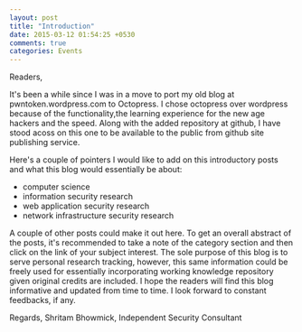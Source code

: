 ```yaml
---
layout: post
title: "Introduction"
date: 2015-03-12 01:54:25 +0530
comments: true
categories: Events
---
```


Readers,

It's been a while since I was in a move to port my old blog at pwntoken.wordpress.com to Octopress. I chose octopress over wordpress because of the functionality,the learning experience for the new age hackers and the speed. Along with the added repository at github, I have stood acoss on this one to be available to the public from github site publishing service. 
	
Here's a couple of pointers I would like to add on this introductory posts and what this blog would essentially be about:
	
 - computer science
 - information security research
 - web application security research
 - network infrastructure security research
	
A couple of other posts could make it out here. To get an overall abstract of the posts, it's recommended to take a note of the category section and then click on the link of your subject interest. The sole purpose of this blog is to serve personal research tracking, however, this same information could be freely used for essentially incorporating working knowledge repository given original credits are included. I hope the readers will find this blog informative and updated from time to time. I look forward to constant feedbacks, if any.

Regards,       Shritam Bhowmick,          Independent Security Consultant